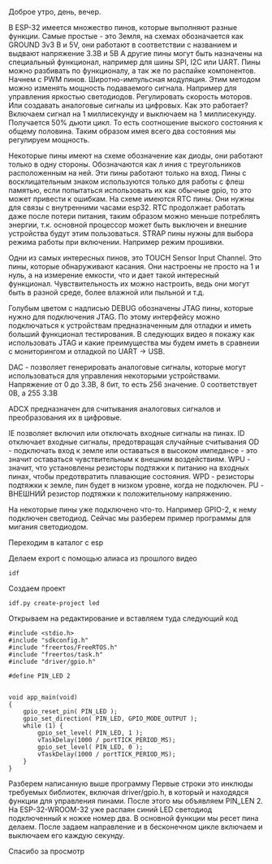 Доброе утро, день, вечер.

В ESP-32 имеется множество пинов, которые выполняют разные функции.
Самые простые - это Земля, на схемах обозначается как GROUND
3v3 В и 5V, они работают в соответствии с названием и выдвают напряжение 3.3В и 5В
А другие пины могут быть назначены на специальный функционал, например для шины SPI, I2C или UART.
Пины можно разбивать по функционалу, а так же по распайке компонентов.
Начнем с PWM пинов.
Широтно-импульсная модуляция. Этим методом можно изменять мощность подаваемого сигнала. Например для управления яркостью светодиодов. Регулировать скорость моторов. Или создавать аналоговые сигналы из цифровых.
Как это работает?
Включаем сигнал на 1 миллисекунду и выключаем на 1 миллисекунду. Получается 50% дьюти цикл.
То есть соотношение выского состояния к общему половина.
Таким образом имея всего два состояния мы регулируем мощность.

Некоторые пины имеют на схеме обозначение как диоды, они работают только в одну стороны. Обозначаются как л
иния с треугольников расположенным на ней. Эти пины работают только на вход.
Пины с восклицательным знаком используются только для работы с флеш памятью, если попытаться использовать их как обычные gpio, то это может привести к ошибкам.
На схеме имеются RTC пины. Они нужны для связы с внутренними часами esp32. RTC продолжает работать даже после потери питания, таким образом можно меньше потреблять энергии, т.к. основной процессор может быть выключен и внешние устройства будут этим пользоваться.
STRAP пины нужны для выбора режима работы при включении. Например режим прошивки.

Одни из самых интересных пинов, это TOUCH Sensor Input Channel.
Это пины, которые обнаруживают касания. Они настроены не просто на 1 и нуль, а на измерение емкости, что и дает такой интересный функционал. Чувствительность их можно настроить, ведь они могут быть в разной среде, более влажной или пыльной и т.д.

Голубым цветом с надписью DEBUG обозначены JTAG пины, которые нужно для подключения JTAG. По этому интерфейсу можно подключаться к устройствам предназначенным для отладки и иметь больший функционал тестирования. В следующих видео я покажу как использовать JTAG и какие преимущества мы будем иметь в сравнеии с мониторингом и отладкой по UART -> USB.

DAC - позволяет генерировать аналоговые сигналы, которые могут использоваться для управления некоторыми устройствами. Напряжение от 0 до 3.3В, 8 бит, то есть 256 значение. 0 соответствует 0В, а 255 3.3В

ADCX предназначен для считывания аналоговых сигналов и преобразования их в цифровые.

IE позволяет включил или отключать входные сигналы на пинах.
ID отключает входные сигналы, предотвращая случайные считывания
OD - подключать вход к земле или оставаться в высоком импедансе - это значит оставаться чувствительным к внешним воздействиям.
WPU - значит, что установлены резисторы подтяжки к питанию на входных пинах, чтобы предотвратить плавающие состояния.
WPD - резисторы подтяжки к земле, пин будет в низком уровне, когда не подключен.
PU - ВНЕШНИЙ резистор подтяжки к положительному напряжению.

На некоторые пины уже подключено что-то. Например GPIO-2, к нему подключен светодиод. Сейчас мы разберем пример программы для мигания светодиодом.



Переходим в каталог с esp

Делаем export с помощью алиаса из прошлого видео
```
idf
```

Создаем проект
```
idf.py create-project led
```

Открываем на редактирование и вставляем туда следующий код

```
#include <stdio.h>
#include "sdkconfig.h"
#include "freertos/FreeRTOS.h"
#include "freertos/task.h"
#include "driver/gpio.h"

#define PIN_LED 2


void app_main(void)
{
    gpio_reset_pin( PIN_LED );
    gpio_set_direction( PIN_LED, GPIO_MODE_OUTPUT );
    while (1) {
        gpio_set_level( PIN_LED, 1 );
        vTaskDelay(1000 / portTICK_PERIOD_MS);
        gpio_set_level( PIN_LED, 0 );
        vTaskDelay(1000 / portTICK_PERIOD_MS);
    }
}
```

Разберем написанную выше программу
Первые строки это инклюды требуемых библиотек, включая driver/gpio.h, в который и находядся функции для управления пинами.
После этого мы объявляем PIN_LEN 2. 
На ESP-32-WROOM-32 уже распаян синий LED светодиод подключенный к ножке номер два.
В основной функции мы ресет пина делаем. После задаем направление и в бесконечном цикле включаем и выключаем его каждую секунду.

Спасибо за просмотр
